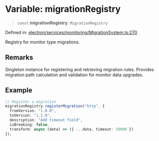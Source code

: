 # Variable: migrationRegistry

> `const` **migrationRegistry**: `MigrationRegistry`

Defined in: [electron/services/monitoring/MigrationSystem.ts:270](https://github.com/Nick2bad4u/Uptime-Watcher/blob/dca5483e793478722cd3e6e125cafcec5fc771f0/electron/services/monitoring/MigrationSystem.ts#L270)

Registry for monitor type migrations.

## Remarks

Singleton instance for registering and retrieving migration rules.
Provides migration path calculation and validation for monitor data upgrades.

## Example

```typescript
// Register a migration
migrationRegistry.registerMigration("http", {
  fromVersion: "1.0.0",
  toVersion: "1.1.0",
  description: "Add timeout field",
  isBreaking: false,
  transform: async (data) => ({ ...data, timeout: 30000 })
});
```
